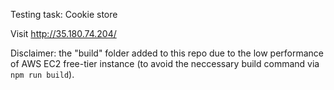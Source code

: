 Testing task: Cookie store

Visit http://35.180.74.204/

Disclaimer: the "build" folder added to this repo due to the low performance of AWS EC2 free-tier instance (to avoid the neccessary build command via `npm run build`).
